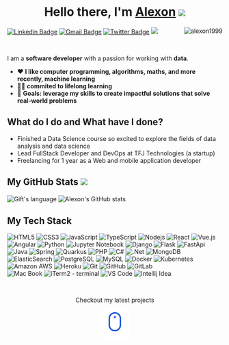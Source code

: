 [website]: https://www.ualexon.com
[twitter]: https://twitter.com/jr_alexon
[linkedin]: https://www.linkedin.com/in/alexon-uthayakumar

# <center>Hello there, I'm [Alexon][website] <img src = "https://raw.githubusercontent.com/MartinHeinz/MartinHeinz/master/wave.gif" width = 30px></center>

[![Linkedin Badge](https://img.shields.io/badge/-alexon%20uthayakumar-blue?style=flat-square&logo=Linkedin&logoColor=white&link=https://www.linkedin.com/in/alexon-uthayakumar/)](https://www.linkedin.com/in/alexon-uthayakumar/)
[![Gmail Badge](https://img.shields.io/badge/-alexon.uthayakumar@gmail.com-c14438?style=flat-square&logo=Gmail&logoColor=white&link=mailto:alexon.uthayakumar@gmail.com)](mailto:alexon.uthayakumar@gmail.com)
[![Twitter Badge](https://img.shields.io/badge/-@jr_alexon-1ca0f1?style=flat-square&labelColor=1ca0f1&logo=twitter&logoColor=white&link=https://twitter.com/jr_alexon)](https://twitter.com/jr_alexon)
[![](https://img.shields.io/website?color=399E5A&style=flat-square&up_message=ualexon.com&url=https://ualexon.com/)](https://ualexon.com/)  &nbsp;
<img align='right' src="https://komarev.com/ghpvc/?username=alexon1999&label=visitors&color=0e75b6&style=flat" alt="alexon1999" />

<br>

I am a **software developer** with a passion for working with **data**.

- ❤️ **I like computer programming, algorithms, maths, and more recently, machine learning**
- 🧱🔨 **commited to lifelong learning**
- 🥅  **Goals: leverage my skills to create impactful solutions that solve real-world problems**


## What do I do and What have I done?

- Finished a Data Science course so excited to explore the fields of data analysis and data science
- Lead FullStack Developer and DevOps at TFJ Technologies (a startup)
- Freelancing for 1 year as a Web and mobile application developer


 ##  My GitHub Stats <img src = "https://i.pinimg.com/originals/65/c4/f4/65c4f452571be1261e9c623f7da488ac.gif" width = 35px> 
 
 <div>
  <img align="center" src="https://github-readme-stats.vercel.app/api/top-langs?username=Alexon1999&langs_count=10&show_icons=true&locale=en&layout=compact&theme=light" alt="Gift's language"/>
  <img align="center" src="https://github-readme-stats.vercel.app/api?username=alexon1999&show_icons=true" alt="Alexon's GitHub stats" height="192px"  width="500px" />
</div>


## My Tech Stack

![HTML5](https://img.shields.io/badge/-HTML5-E34F26?style=flat-square&logo=html5&logoColor=white)
![CSS3](https://img.shields.io/badge/-CSS3-1572B6?style=flat-square&logo=css3)
![JavaScript](https://img.shields.io/badge/-JavaScript-F7DF1E?style=flat-square&logo=javascript&logoColor=black)
![TypeScript](https://img.shields.io/badge/-TypeScript-007ACC?style=flat-square&logo=typescript&logoColor=white)
![Nodejs](https://img.shields.io/badge/-Nodejs-43853D?style=flat-square&logo=Node.js&logoColor=white)
![React](https://img.shields.io/badge/-React-20232A?style=flat-square&logo=react)
![Vue.js](https://img.shields.io/badge/-Vue.js-35495E?style=flat-square&logo=vue.js)
![Angular](https://img.shields.io/badge/-Angular-DD0031?style=flat-square&logo=Angular)
![Python](https://img.shields.io/badge/-Python-3776AB?style=flat-square&logo=Python&logoColor=white)
![Jupyter Notebook](https://img.shields.io/badge/-Jupyter-white?style=flat-square&logo=Jupyter)
![Django](https://img.shields.io/badge/-Django-092E20?style=flat-square&logo=Django&logoColor=white)
![Flask](https://img.shields.io/badge/Flask-000000?style=flat-square&logo=flask&logoColor=white)
![FastApi](https://img.shields.io/badge/Fastapi-00C7B7?style=flat-square&logo=Fastapi&logoColor=white)
![Java](https://img.shields.io/badge/Java-ED8B00?style=flat-square&logo=openjdk&logoColor=white)
![Spring](https://img.shields.io/badge/Spring-6DB33F?style=flat-square&logo=spring&logoColor=white)
![Quarkus](https://img.shields.io/badge/Quarkus-4695EA?style=flat-square&logo=Quarkus&logoColor=white)
![PHP](https://img.shields.io/badge/PHP-777BB4?style=flat-square&logo=php&logoColor=white)
![C#](https://img.shields.io/badge/C%23-239120?style=flat-squar&logo=c-sharp&logoColor=white)
![.Net](https://img.shields.io/badge/.NET-5C2D91?style=flat-squar&logo=.net&logoColor=white)
![MongoDB](https://img.shields.io/badge/-MongoDB-4EA94B?style=flat-square&logo=mongodb&logoColor=white)
![ElasticSearch](https://img.shields.io/badge/-ElasticSearch-005571?style=flat-square&logo=elasticsearch)
![PostgreSQL](https://img.shields.io/badge/-PostgreSQL-316192?style=flat-square&logo=postgresql&logoColor=white)
![MySQL](https://img.shields.io/badge/-MySQL-005C84?style=flat-square&logo=mysql&logoColor=white)
![Docker](https://img.shields.io/badge/-Docker-003F8C?style=flat-square&logo=docker)
![Kubernetes](https://img.shields.io/badge/-Kubernetes-white?style=flat-square&logo=Kubernetes)
![Amazon AWS](https://img.shields.io/badge/Amazon%20AWS-232F3E?style=flat-square&logo=amazon-aws)
![Heroku](https://img.shields.io/badge/-Heroku-430098?style=flat-square&logo=heroku)
![Git](https://img.shields.io/badge/-Git-E44C30?style=flat-square&logo=git&logoColor=white)
![GitHub](https://img.shields.io/badge/-GitHub-100000?style=flat-square&logo=github&logoColor=white)
![GitLab](https://img.shields.io/badge/-GitLab-330F63?style=flat-square&logo=gitlab&logoColor=orange)
<br>
![Mac Book](https://img.shields.io/badge/mac%20os-000000?style=flat-square&logo=apple&logoColor=white)
![iTerm2 - terminal](	https://img.shields.io/badge/iTerm2-000000?style=flat-square&logo=iterm2&logoColor=white)
![VS Code](https://img.shields.io/badge/-VSCode-%23007ACC?style=flat-square&logo=visual-studio-code)
![Intellij Idea](https://img.shields.io/badge/-IntelliJ%20Idea-black?style=flat-square&logo=intellij-idea)

<br>

<div align="center">
 <p>Checkout my latest projects</p>
 <img src="mouse-scroll-down.gif" height="70px" width="70px" />
</div>
